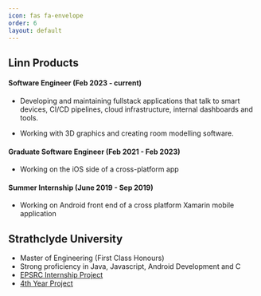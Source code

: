 ```yaml
---
icon: fas fa-envelope
order: 6
layout: default
---
```


## <b>Linn Products</b>

#### Software Engineer (Feb 2023 - current)

- Developing and maintaining fullstack applications that talk to smart devices, CI/CD pipelines, cloud infrastructure, internal dashboards and tools. 

- Working with 3D graphics and creating room modelling software.

#### Graduate Software Engineer (Feb 2021 - Feb 2023)

- Working on the iOS side of a cross-platform app

#### Summer Internship (June 2019 - Sep 2019)

- Working on Android front end of a cross platform Xamarin mobile application


## <b>Strathclyde University</b>

- Master of Engineering (First Class Honours)
- Strong proficiency in Java, Javascript, Android Development and C
- [EPSRC Internship Project](/posts/cancer-helpmate/)
- [4th Year Project](/posts/gaming-for-health/)





